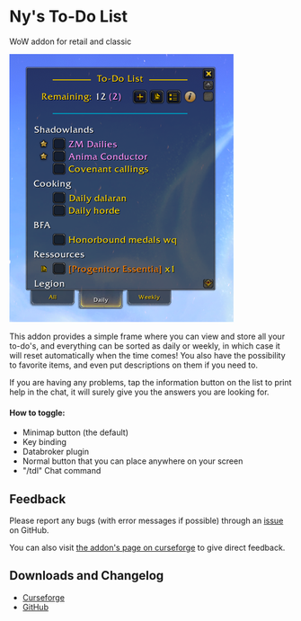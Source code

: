 # Ny's To-Do List
WoW addon for retail and classic

![Preview](https://github.com/Ny0n/Nys_ToDoList/blob/main/.other/previews/previewBase.png?raw=true)

This addon provides a simple frame where you can view and store all your to-do's,
and everything can be sorted as daily or weekly, in which case it will reset automatically when the time comes!
You also have the possibility to favorite items, and even put descriptions on them if you need to.

If you are having any problems, tap the information button on the list to print help in the chat, it will surely give you the answers you are looking for.

#### **How to toggle:**

- Minimap button (the default)
- Key binding
- Databroker plugin
- Normal button that you can place anywhere on your screen
- "/tdl" Chat command

## Feedback

Please report any bugs (with error messages if possible) through an [issue](https://github.com/Ny0n/Nys_ToDoList/issues/new) on GitHub.

You can also visit [the addon's page on curseforge](https://www.curseforge.com/wow/addons/nys-todolist) to give direct feedback.

## Downloads and Changelog

- [Curseforge](https://www.curseforge.com/wow/addons/nys-todolist/files)
- [GitHub](https://github.com/Ny0n/Nys_ToDoList/releases)
